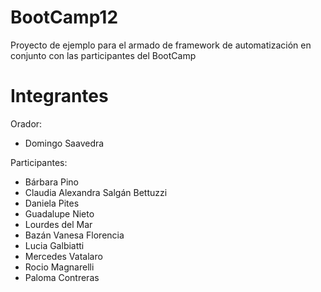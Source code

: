 # BootCamp12
Proyecto de ejemplo para el armado de framework de automatización en conjunto con las participantes del BootCamp



# Integrantes
Orador:
* Domingo Saavedra


Participantes:
* Bárbara Pino
* Claudia Alexandra Salgán Bettuzzi
* Daniela Pites
* Guadalupe Nieto
* Lourdes del Mar
* Bazán Vanesa Florencia
* Lucia Galbiatti
* Mercedes Vatalaro
* Rocio Magnarelli
* Paloma Contreras
